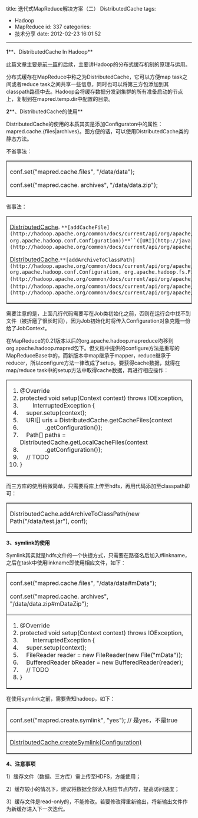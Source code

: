 title: 迭代式MapReduce解决方案（二） DistributedCache
tags:
  - Hadoop
  - MapReduce
id: 337
categories:
  - 技术分享
date: 2012-02-23 16:01:52
---

**1****、DistributedCache In Hadoop**

此篇文章主要是[前一篇](http://www.hongweiyi.com/?p=250)的后续，主要讲Hadoop的分布式缓存机制的原理与运用。

分布式缓存在MapReduce中称之为DistributedCache，它可以方便map task之间或者reduce task之间共享一些信息，同时也可以将第三方包添加到其classpath路径中去。Hadoop会将缓存数据分发到集群的所有准备启动的节点上，复制到在mapred.temp.dir中配置的目录。

 <!--more-->  

**2****、DistributedCache的使用**

DistributedCache的使用的本质其实是添加Configuraton中的属性：mapred.cache.{files|archives}。图方便的话，可以使用DistributedCache类的静态方法。

不省事法：    <table border="1" cellspacing="0" cellpadding="0"><tbody>       <tr>         <td valign="top" width="568">           <p>conf.set(&quot;mapred.cache.files&quot;, &quot;/data/data&quot;);

conf.set(&quot;mapred.cache. archives&quot;, &quot;/data/data.zip&quot;);
         </td>       </tr>     </tbody></table> </p>  

省事法：    <table border="1" cellspacing="0" cellpadding="0"><tbody>       <tr>         <td valign="top" width="568">           <p>[DistributedCache](http://hadoop.apache.org/common/docs/current/api/org/apache/hadoop/filecache/DistributedCache.html). `**[addCacheFile](http://hadoop.apache.org/common/docs/current/api/org/apache/hadoop/filecache/DistributedCache.html#addCacheFile(java.net.URI, org.apache.hadoop.conf.Configuration))**``([URI](http://java.sun.com/javase/6/docs/api/java/net/URI.html?is-external=true),` `[Configuration](http://hadoop.apache.org/common/docs/current/api/org/apache/hadoop/conf/Configuration.html))`

[DistributedCache](http://hadoop.apache.org/common/docs/current/api/org/apache/hadoop/filecache/DistributedCache.html).`**[addArchiveToClassPath](http://hadoop.apache.org/common/docs/current/api/org/apache/hadoop/filecache/DistributedCache.html#addArchiveToClassPath(org.apache.hadoop.fs.Path, org.apache.hadoop.conf.Configuration, org.apache.hadoop.fs.FileSystem))**``([Path](http://hadoop.apache.org/common/docs/current/api/org/apache/hadoop/fs/Path.html),` `[Configuration](http://hadoop.apache.org/common/docs/current/api/org/apache/hadoop/conf/Configuration.html),` `[FileSystem](http://hadoop.apache.org/common/docs/current/api/org/apache/hadoop/fs/FileSystem.html))`
         </td>       </tr>     </tbody></table> </p>  

需要注意的是，上面几行代码需要写在Job类初始化之前，否则在运行会中找不到文件（被折磨了很长时间），因为Job初始化时将传入Configuration对象克隆一份给了JobContext。

在MapReduce的0.21版本以后的org.apache.hadoop.mapreduce均移到org.apache.hadoop.mapred包下。但文档中提供的configure方法是重写的MapReduceBase中的，而新版本中map继承于mapper，reduce继承于reducer，所以configure方法一律改成了setup。要获得cache数据，就得在map/reduce task中的setup方法中取得cache数据，再进行相应操作：    <table border="1" cellspacing="0" cellpadding="0"><tbody>       <tr>         <td valign="top" width="568">           <div class="dp-highlighter">             <div class="bar"></div>              

1.  <span><span class="annotation">@Override</span><span>&#160; </span></span>
2.  <span></span><span class="keyword">protected</span><span>&#160;</span><span class="keyword">void</span><span> setup(Context context) </span><span class="keyword">throws</span><span> IOException,&#160;&#160; </span></span>
3.  <span>&#160;&#160;&#160;&#160;&#160;&#160;&#160; InterruptedException {&#160;&#160; </span>
4.  <span>&#160;&#160;&#160; </span><span class="keyword">super</span><span>.setup(context);&#160;&#160; </span></span>
5.  <span>&#160;&#160;&#160; URI[] uris = DistributedCache.getCacheFiles(context&#160;&#160; </span>
6.  <span>&#160;&#160;&#160;&#160;&#160;&#160;&#160;&#160;&#160;&#160;&#160;&#160;&#160;&#160;&#160; .getConfiguration());&#160;&#160; </span>
7.  <span>&#160;&#160;&#160; Path[] paths = DistributedCache.getLocalCacheFiles(context&#160;&#160; </span>
8.  <span>&#160;&#160;&#160;&#160;&#160;&#160;&#160;&#160;&#160;&#160;&#160;&#160;&#160;&#160;&#160; .getConfiguration());&#160;&#160; </span>
9.  <span>&#160;&#160;&#160; </span><span class="comment">// TODO </span><span>&#160; </span></span>
10.  <span>}&#160;&#160; </span>           </div>         </td>       </tr>     </tbody></table> 

而三方库的使用稍微简单，只需要将库上传至hdfs，再用代码添加至classpath即可：    <table border="1" cellspacing="0" cellpadding="0"><tbody>       <tr>         <td valign="top" width="568">           <p>DistributedCache.addArchiveToClassPath(new Path(&quot;/data/test.jar&quot;), conf);
         </td>       </tr>     </tbody></table> </p>  

**3、symlink的使用**

Symlink其实就是hdfs文件的一个快捷方式，只需要在路径名后加入#linkname，之后在task中使用linkname即使用相应文件，如下：    <table border="1" cellspacing="0" cellpadding="0"><tbody>       <tr>         <td valign="top" width="568">           <p>conf.set(&quot;mapred.cache.files&quot;, &quot;/data/data#mData&quot;);

conf.set(&quot;mapred.cache. archives&quot;, &quot;/data/data.zip#mDataZip&quot;);
         </td>       </tr>        <tr>         <td valign="top" width="568">           <div class="dp-highlighter">             <div class="bar"></div>              

1.  <span><span class="annotation">@Override</span><span>&#160; </span></span>
2.  <span></span><span class="keyword">protected</span><span>&#160;</span><span class="keyword">void</span><span> setup(Context context) </span><span class="keyword">throws</span><span> IOException,&#160;&#160; </span></span>
3.  <span>&#160;&#160;&#160;&#160;&#160;&#160;&#160; InterruptedException {&#160;&#160; </span>
4.  <span>&#160;&#160;&#160; </span><span class="keyword">super</span><span>.setup(context);&#160;&#160; </span></span>
5.  <span>&#160;&#160;&#160; FileReader reader = </span><span class="keyword">new</span><span> FileReader(</span><span class="keyword">new</span><span> File(</span><span class="string">&quot;mData&quot;</span><span>));&#160;&#160; </span></span>
6.  <span>&#160;&#160;&#160; BufferedReader bReader = </span><span class="keyword">new</span><span> BufferedReader(reader);&#160;&#160; </span></span>
7.  <span>&#160;&#160;&#160; </span><span class="comment">// TODO </span><span>&#160; </span></span>
8.  <span>}&#160; </span>           </div>         </td>       </tr>     </tbody></table> </p>  

在使用symlink之前，需要告知hadoop，如下：    <table border="1" cellspacing="0" cellpadding="0"><tbody>       <tr>         <td valign="top" width="568">           <p>conf.set(&quot;mapred.create.symlink&quot;, &quot;yes&quot;); // 是yes，不是true
         </td>       </tr>        <tr>         <td valign="top" width="568">           

[DistributedCache.createSymlink(Configuration)](/images/2012/02/DistributedCache.html)
         </td>       </tr>     </tbody></table> </p>  

**4、注意事项**

1）缓存文件（数据、三方库）需上传至HDFS，方能使用；

2）缓存较小的情况下，建议将数据全部读入相应节点内存，提高访问速度；

3）缓存文件是read-only的，不能修改。若要修改得重新输出，将新输出文件作为新缓存进入下一次迭代。
